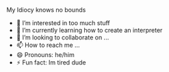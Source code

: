 My Idiocy knows no bounds

- 👀 I’m interested in too much stuff
- 🌱 I’m currently learning how to create an interpreter
- 💞️ I’m looking to collaborate on ...
- 📫 How to reach me ...
- 😄 Pronouns: he/him
- ⚡ Fun fact: Im tired dude

<!---
vroomb/vroomb is a ✨ special ✨ repository because its `README.md` (this file) appears on your GitHub profile.
You can click the Preview link to take a look at your changes.
--->
